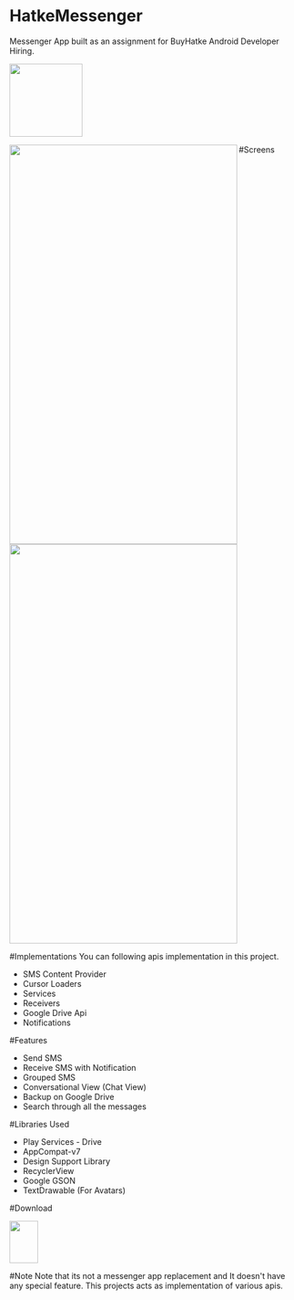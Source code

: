 # HatkeMessenger
Messenger App built as an assignment for BuyHatke Android Developer Hiring.

<img src="https://github.com/webianks/HatkeMessenger/blob/master/screens/ic_launcher.png" height="128" width="128" >

#Screens
<img src="https://github.com/webianks/HatkeMessenger/blob/master/screens/screen1.png" align="left" height="700" width="400" >
<img src="https://github.com/webianks/HatkeMessenger/blob/master/screens/screen2.png"  height="700" width="400" >

#Implementations
You can following apis implementation in this project.

<ul>
<li>SMS Content Provider</li>
<li>Cursor Loaders</li>
<li>Services</li>
<li>Receivers</li>
<li>Google Drive Api</li>
<li>Notifications </li>
</ul>

#Features

<ul>
<li>Send SMS</li>
<li>Receive SMS with Notification</li>
<li>Grouped SMS</li>
<li>Conversational View (Chat View)</li>
<li>Backup on Google Drive</li>
<li>Search through all the messages </li>
</ul>

#Libraries Used

<ul>
<li>Play Services - Drive</li>
<li>AppCompat-v7</li>
<li>Design Support Library</li>
<li>RecyclerView</li>
<li>Google GSON</li>
<li>TextDrawable (For Avatars)</li>
</ul>


#Download

<a href="https://drive.google.com/open?id=0B2iJjTDJnXrWcFNaeXNTSXlGU3c" target="_blank"><img src="https://github.com/webianks/HatkeMessenger/blob/master/screens/download.png" height="74" width="50"></a>


#Note
Note that its not a messenger app replacement and It doesn't have any special feature. This projects acts as implementation of various apis.
